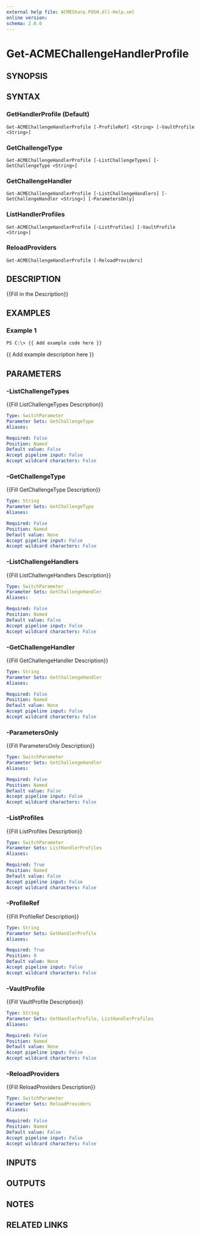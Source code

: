 ```yaml
---
external help file: ACMESharp.POSH.dll-Help.xml
online version: 
schema: 2.0.0
---
```


# Get-ACMEChallengeHandlerProfile

## SYNOPSIS

## SYNTAX

### GetHandlerProfile (Default)
```
Get-ACMEChallengeHandlerProfile [-ProfileRef] <String> [-VaultProfile <String>]
```

### GetChallengeType
```
Get-ACMEChallengeHandlerProfile [-ListChallengeTypes] [-GetChallengeType <String>]
```

### GetChallengeHandler
```
Get-ACMEChallengeHandlerProfile [-ListChallengeHandlers] [-GetChallengeHandler <String>] [-ParametersOnly]
```

### ListHandlerProfiles
```
Get-ACMEChallengeHandlerProfile [-ListProfiles] [-VaultProfile <String>]
```

### ReloadProviders
```
Get-ACMEChallengeHandlerProfile [-ReloadProviders]
```

## DESCRIPTION
{{Fill in the Description}}

## EXAMPLES

### Example 1
```
PS C:\> {{ Add example code here }}
```

{{ Add example description here }}

## PARAMETERS

### -ListChallengeTypes
{{Fill ListChallengeTypes Description}}

```yaml
Type: SwitchParameter
Parameter Sets: GetChallengeType
Aliases: 

Required: False
Position: Named
Default value: False
Accept pipeline input: False
Accept wildcard characters: False
```

### -GetChallengeType
{{Fill GetChallengeType Description}}

```yaml
Type: String
Parameter Sets: GetChallengeType
Aliases: 

Required: False
Position: Named
Default value: None
Accept pipeline input: False
Accept wildcard characters: False
```

### -ListChallengeHandlers
{{Fill ListChallengeHandlers Description}}

```yaml
Type: SwitchParameter
Parameter Sets: GetChallengeHandler
Aliases: 

Required: False
Position: Named
Default value: False
Accept pipeline input: False
Accept wildcard characters: False
```

### -GetChallengeHandler
{{Fill GetChallengeHandler Description}}

```yaml
Type: String
Parameter Sets: GetChallengeHandler
Aliases: 

Required: False
Position: Named
Default value: None
Accept pipeline input: False
Accept wildcard characters: False
```

### -ParametersOnly
{{Fill ParametersOnly Description}}

```yaml
Type: SwitchParameter
Parameter Sets: GetChallengeHandler
Aliases: 

Required: False
Position: Named
Default value: False
Accept pipeline input: False
Accept wildcard characters: False
```

### -ListProfiles
{{Fill ListProfiles Description}}

```yaml
Type: SwitchParameter
Parameter Sets: ListHandlerProfiles
Aliases: 

Required: True
Position: Named
Default value: False
Accept pipeline input: False
Accept wildcard characters: False
```

### -ProfileRef
{{Fill ProfileRef Description}}

```yaml
Type: String
Parameter Sets: GetHandlerProfile
Aliases: 

Required: True
Position: 0
Default value: None
Accept pipeline input: False
Accept wildcard characters: False
```

### -VaultProfile
{{Fill VaultProfile Description}}

```yaml
Type: String
Parameter Sets: GetHandlerProfile, ListHandlerProfiles
Aliases: 

Required: False
Position: Named
Default value: None
Accept pipeline input: False
Accept wildcard characters: False
```

### -ReloadProviders
{{Fill ReloadProviders Description}}

```yaml
Type: SwitchParameter
Parameter Sets: ReloadProviders
Aliases: 

Required: False
Position: Named
Default value: False
Accept pipeline input: False
Accept wildcard characters: False
```

## INPUTS

## OUTPUTS

## NOTES

## RELATED LINKS

